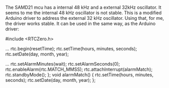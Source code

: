 The SAMD21 mcu has a internal 48 kHz and a external 32kHz oscillator. It seems to me the internal 48 kHz oscillator is not stable. This is a modified Arduino driver to address the external 32 kHz oscillator. Using that, for me, the driver works stable. It can be used in the same way, as the Arduino driver:

#include <RTCZero.h>

...
rtc.begin(resetTime);
  rtc.setTime(hours, minutes, seconds);
  rtc.setDate(day, month, year);

...
rtc.setAlarmMinutes(wait);
rtc.setAlarmSeconds(0);
rtc.enableAlarm(rtc.MATCH_MMSS);
rtc.attachInterrupt(alarmMatch);
rtc.standbyMode();
};
void alarmMatch() {
  rtc.setTime(hours, minutes, seconds);
  rtc.setDate(day, month, year);
};
